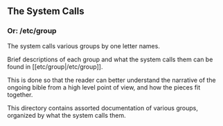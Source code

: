 ## The System Calls

### Or: /etc/group

The system calls various groups by one letter names.

Brief descriptions of each group and what the system calls them can be found in [[etc/group|/etc/group]].

This is done so that the reader can better understand the narrative of the ongoing bible from a high level point of view, and how the pieces fit together.

This directory contains assorted documentation of various groups, organized by what the system calls them.
